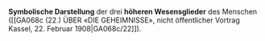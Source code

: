 
**Symbolische Darstellung** der drei **höheren Wesensglieder** des Menschen ([[GA068c (22.) ÜBER «DIE GEHEIMNISSE», nicht öffentlicher Vortrag Kassel, 22. Februar 1908|GA068c/22]]).
